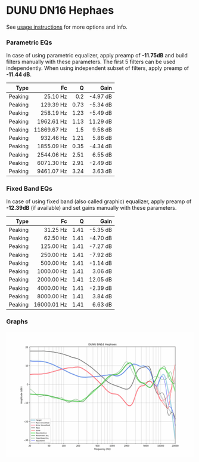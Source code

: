 # DUNU DN16 Hephaes
See [usage instructions](https://github.com/jaakkopasanen/AutoEq#usage) for more options and info.

### Parametric EQs
In case of using parametric equalizer, apply preamp of **-11.75dB** and build filters manually
with these parameters. The first 5 filters can be used independently.
When using independent subset of filters, apply preamp of **-11.44 dB**.

| Type    | Fc          |    Q | Gain     |
|--------:|------------:|-----:|---------:|
| Peaking | 25.10 Hz    | 0.2  | -4.97 dB |
| Peaking | 129.39 Hz   | 0.73 | -5.34 dB |
| Peaking | 258.19 Hz   | 1.23 | -5.49 dB |
| Peaking | 1962.61 Hz  | 1.13 | 11.29 dB |
| Peaking | 11869.67 Hz | 1.5  | 9.58 dB  |
| Peaking | 932.46 Hz   | 1.21 | 5.86 dB  |
| Peaking | 1855.09 Hz  | 0.35 | -4.34 dB |
| Peaking | 2544.06 Hz  | 2.51 | 6.55 dB  |
| Peaking | 6071.30 Hz  | 2.91 | -2.49 dB |
| Peaking | 9461.07 Hz  | 3.24 | 3.63 dB  |

### Fixed Band EQs
In case of using fixed band (also called graphic) equalizer, apply preamp of **-12.39dB**
(if available) and set gains manually with these parameters.

| Type    | Fc          |    Q | Gain     |
|--------:|------------:|-----:|---------:|
| Peaking | 31.25 Hz    | 1.41 | -5.35 dB |
| Peaking | 62.50 Hz    | 1.41 | -4.70 dB |
| Peaking | 125.00 Hz   | 1.41 | -7.27 dB |
| Peaking | 250.00 Hz   | 1.41 | -7.92 dB |
| Peaking | 500.00 Hz   | 1.41 | -1.14 dB |
| Peaking | 1000.00 Hz  | 1.41 | 3.06 dB  |
| Peaking | 2000.00 Hz  | 1.41 | 12.05 dB |
| Peaking | 4000.00 Hz  | 1.41 | -2.39 dB |
| Peaking | 8000.00 Hz  | 1.41 | 3.84 dB  |
| Peaking | 16000.01 Hz | 1.41 | 6.63 dB  |

### Graphs
![](./DUNU%20DN16%20Hephaes.png)
